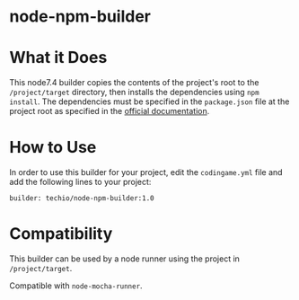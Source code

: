 # node-npm-builder

# What it Does

This node7.4 builder copies the contents of the project's root to the `/project/target` directory, then installs the dependencies using `npm install`. The dependencies must be specified in the `package.json` file at the project root as specified in the [official documentation](https://docs.npmjs.com/getting-started/using-a-package.json).

# How to Use

In order to use this builder for your project, edit the `codingame.yml` file and add the following lines to your project:

    builder: techio/node-npm-builder:1.0

# Compatibility

This builder can be used by a node runner using the project in `/project/target`.

Compatible with `node-mocha-runner`.
